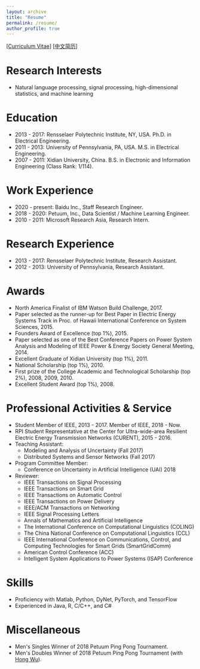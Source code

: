 ```yaml
---
layout: archive
title: "Resume"
permalink: /resume/
author_profile: true
---
```


[[Curriculum Vitae](http://gpengzhi.github.io/files/resume_en/resume_en.pdf)] [[中文简历](http://gpengzhi.github.io/files/resume_cn/resume-zh_CN.pdf)]

**Research Interests**
======
* Natural language processing, signal processing, high-dimensional statistics, and machine learning

**Education**
======
* 2013 - 2017: Rensselaer Polytechnic Institute, NY, USA. Ph.D. in Electrical Engineering.
* 2011 - 2013: University of Pennsylvania, PA, USA. M.S. in Electrical Engineering.
* 2007 - 2011: Xidian University, China. B.S. in Electronic and Information Engineering (Class Rank: 1/114).

**Work Experience**
======
* 2020 - present:        Baidu Inc., Staff Research Engineer.
* 2018 - 2020:        Petuum, Inc., Data Scientist / Machine Learning Engineer.
* 2010 - 2011:        Microsoft Research Asia, Research Intern.

**Research Experience**
======
* 2013 - 2017:        Rensselaer Polytechnic Institute, Research Assistant.
* 2012 - 2013:        University of Pennsylvania, Research Assistant.

**Awards**
======
* North America Finalist of IBM Watson Build Challenge, 2017.
* Paper selected as the runner-up for Best Paper in Electric Energy Systems Track in Proc. of Hawaii International Conference on System Sciences, 2015.
* Founders Award of Excellence (top 1%), 2015.
* Paper selected as one of the Best Conference Papers on Power System Analysis and Modeling of IEEE Power & Energy Society General Meeting, 2014.
* Excellent Graduate of Xidian University (top 1%), 2011.
* National Scholarship (top 1%), 2010.
* First prize of the College Academic and Technological Scholarship (top 2%), 2008, 2009, 2010.
* Excellent Student Award (top 1%), 2008.

**Professional Activities & Service**
======
* Student Member of IEEE, 2013 - 2017. Member of IEEE, 2018 - Now.
* RPI Student Representative at the Center for Ultra-wide-area Resilient Electric Energy Transmission Networks (CURENT), 2015 - 2016.
* Teaching Assistant: 
    * Modeling and Analysis of Uncertainty (Fall 2017)
    * Distributed Systems and Sensor Networks (Fall 2017)
* Program Committee Member:
    * Conference on Uncertainty in Artificial Intelligence (UAI) 2018
* Reviewer:
    * IEEE Transactions on Signal Processing
    * IEEE Transactions on Smart Grid
    * IEEE Transactions on Automatic Control
    * IEEE Transactions on Power Delivery
    * IEEE/ACM Transactions on Networking
    * IEEE Signal Processing Letters
    * Annals of Mathematics and Artificial Intelligence
    * The International Conference on Computational Linguistics (COLING)
    * The China National Conference on Computational Linguistics (CCL)
    * IEEE International Conference on Communications, Control, and Computing Technologies for Smart Grids (SmartGridComm)
    * American Control Conference (ACC)
    * Intelligent System Applications to Power Systems (ISAP) Conference

**Skills**
======
* Proficiency with Matlab, Python, DyNet, PyTorch, and TensorFlow
* Experienced in Java, R, C/C++, and C#

**Miscellaneous**
======
* Men's Singles Winner of 2018 Petuum Ping Pong Tournament.
* Men's Doubles Winner of 2018 Petuum Ping Pong Tournament (with [Hong Wu](https://github.com/xunzhang)).

<!--
**Selected Courses**
======
* Xidian University

Programming in C Language, Advanced Mathematics, Linear Algebra, Probability Theory and Statistics, General Physics, MATLAB language, Fundamentals of Circuit Analysis, Field Theory and Complex Variable Function, Signal and System, Fundamentals of Analog Electronic Technology, Digital Circuit and Logic Design, Fundamentals of Software Technique, Computational Methods, Discrete Mathematics, Stochastic Signal Processing, Principles of Communication, Digital Image Processing, Computer Network, Fundamentals of Internet Technique Application, Digital Signal Processing

* University of Pennsylvania

Digital Communication, Digital Signal Processing, Introduction to Networks and Protocols, Introduction to Optimization Theory, Linear System Theory, Networked System, Random Processes and Optimum Estimation, Wireless Sensor Network

* Rensselaer Polytechnic Institute

Analysis of Algorithms, Compressed Sensing and Its Applications, Computational Optimization, Deep Learning (Audit), Machine Learning From Data (Audit), Mathematical Analysis, Nonlinear Programming

* Coursera (Audit)

Data Science Specialization: The Data Scientist’s Toolbox, R Programming, Getting and Cleaning Data, Exploratory Data Analysis, Reproducible Research, Statistical Inference, Regression Models, Practical Machine Learning, Developing Data Products

Deep Learning Specialization: Neural Networks and Deep Learning, Improving Deep Neural Networks: Hyperparameter tuning, Regularization and Optimization, Structuring Machine Learning Projects
-->

<!-- 
**Advisor**
======
[Meng Wang](https://ecse.rpi.edu/~wang/)  
Assistant Professor  
Rensselaer Polytechnic Institute  
Email: wangm7 (you can make the "at") rpi (dot) edu
-->
